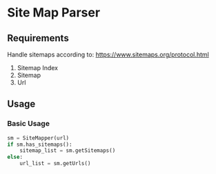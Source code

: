 # Site Map Parser


## Requirements

Handle sitemaps according to: https://www.sitemaps.org/protocol.html
   
1. Sitemap Index
1. Sitemap
1. Url

## Usage

### Basic Usage

```python
sm = SiteMapper(url)
if sm.has_sitemaps():
    sitemap_list = sm.getSitemaps()
else:
    url_list = sm.getUrls()
```

